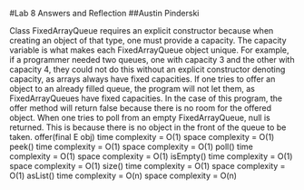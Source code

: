 #Lab 8 Answers and Reflection
##Austin Pinderski

Class FixedArrayQueue requires an explicit constructor because when creating an object of that type, one must provide a capacity. The capacity variable is what makes each 
FixedArrayQueue object unique. For example, if a programmer needed two queues, one with capacity 3 and the other with capacity 4, they could not do this without
an explicit constructor denoting capacity, as arrays always have fixed capacities. 
If one tries to offer an object to an already filled queue, the program will not let them, as FixedArrayQueues have fixed capacities. In the case of this program, the offer method will
return false because there is no room for the offered object. 
When one tries to poll from an empty FixedArrayQueue, null is returned. This is because there is no object in the front of the queue to be taken. 
offer(final E obj)
time complexity = O(1)
space complexity = O(1)
peek()
time complexity = O(1)
space complexity = O(1)
poll()
time complexity = O(1)
space complexity = O(1)
isEmpty()
time complexity = O(1)
space complexity = O(1)
size()
time complexity = O(1)
space complexity = O(1)
asList()
time complexity = O(n)
space complexity =  O(n)


